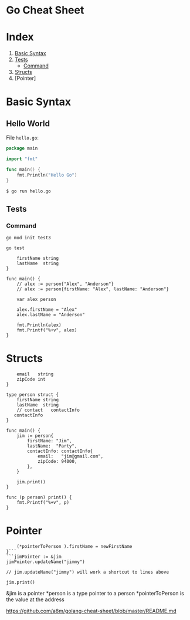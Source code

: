 # Go Cheat Sheet

# Index
1. [Basic Syntax](#basic-syntax)
2. [Tests](#tests)
    * [Command](#command)
3. [Structs](#structs)
4. [Pointer]

# Basic Syntax

## Hello World
File `hello.go`:
```go
package main

import "fmt"

func main() {
    fmt.Println("Hello Go")
}
```
`$ go run hello.go`

## Tests
### Command

`go mod init test3`

`go test`


```type person struct {
	firstName string
	lastName  string
}

func main() {
	// alex := person{"Alex", "Anderson"}
	// alex := person{firstName: "Alex", lastName: "Anderson"}

	var alex person

	alex.firstName = "Alex"
	alex.lastName = "Anderson"

	fmt.Println(alex)
	fmt.Printf("%+v", alex)
}
```

# Structs

```type contactInfo struct {
	email   string
	zipCode int
}

type person struct {
	firstName string
	lastName  string
	// contact   contactInfo
   contactInfo
}

func main() {
	jim := person{
		firstName: "Jim",
		lastName:  "Party",
		contactInfo: contactInfo{
			email:   "jim@gmail.com",
			zipCode: 94000,
		},
	}

	jim.print()
}

func (p person) print() {
	fmt.Printf("%+v", p)
}
```

# Pointer

```func (pointerToPerson *person) updateName(newFirstName string) {
	(*pointerToPerson ).firstName = newFirstName
}```
```jimPointer := &jim
jimPointer.updateName("jimmy")

// jim.updateName("jimmy") will work a shortcut to lines above

jim.print()
```

&jim is a pointer
*person is a type pointer to a person
*pointerToPerson is the value at the address



https://github.com/a8m/golang-cheat-sheet/blob/master/README.md
